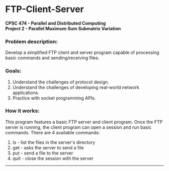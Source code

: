 # FTP-Client-Server

**CPSC 474 - Parallel and Distributed Computing**\
**Project 2 - Parallel Maximum Sum Submatrix Variation**

### **Problem description:**
Develop a simplified FTP client and server program capable of processing basic commands and sending/receiving files.

### **Goals:**
1. Understand the challenges of protocol design.
2. Understand the challenges of developing real-world network applications.
3. Practice with socket programming APIs.

### **How it works:**
This program features a basic FTP server and client program. Once the FTP server is running, the client program can open a session and run basic commands. There are 4 available commands:

1. ls - list the files in the server's directory
2. get - asks the server to send a file
3. put - send a file to the server
4. quit - close the session with the server

---
